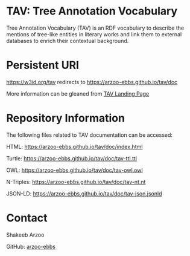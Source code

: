 # TAV: Tree Annotation Vocabulary

Tree Annotation Vocabulary (TAV) is an RDF vocabulary to describe the mentions of tree-like entities in literary works and link them to external databases to enrich their contextual background.

# Persistent URI

https://w3id.org/tav redirects to https://arzoo-ebbs.github.io/tav/doc

More information can be gleaned from [TAV Landing Page](https://arzoo-ebbs.github.io/tav) <br/>

# Repository Information

The following files related to TAV documentation can be accessed:

HTML: https://arzoo-ebbs.github.io/tav/doc/index.html   </br>

Turtle: https://arzoo-ebbs.github.io/tav/doc/tav-ttl.ttl  </br>

OWL: https://arzoo-ebbs.github.io/tav/doc/tav-owl.owl  </br>

N-Triples: https://arzoo-ebbs.github.io/tav/doc/tav-nt.nt  </br>

JSON-LD: https://arzoo-ebbs.github.io/tav/doc/tav-json.jsonld

# Contact

Shakeeb Arzoo </br>

GitHub: [arzoo-ebbs](https://github.com/arzoo-ebbs)
